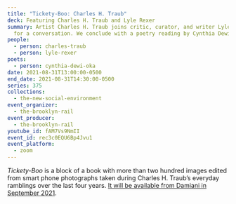 ```yaml
---
title: "Tickety-Boo: Charles H. Traub"
deck: Featuring Charles H. Traub and Lyle Rexer
summary: Artist Charles H. Traub joins critic, curator, and writer Lyle Rexer
  for a conversation. We conclude with a poetry reading by Cynthia Dewi Oka.
people:
  - person: charles-traub
  - person: lyle-rexer
poets:
  - person: cynthia-dewi-oka
date: 2021-08-31T13:00:00-0500
end_date: 2021-08-31T14:30:00-0500
series: 375
collections:
  - the-new-social-environment
event_organizer:
  - the-brooklyn-rail
event_producer:
  - the-brooklyn-rail
youtube_id: fAM7Vs9NmII
event_id: rec3c0EQU6Bp4Jvu1
event_platform:
  - zoom
---
```

*Tickety-Boo* is a block of a book with more than two hundred images edited from smart phone photographs taken during Charles H. Traub’s everyday ramblings over the last four years. [It will be available from Damiani in September 2021](https://www.damianieditore.com/en-US/product/812).